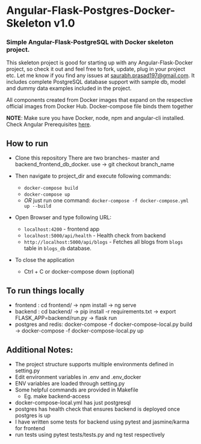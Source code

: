 <h1>Angular-Flask-Postgres-Docker-Skeleton v1.0</h1>
<h3>Simple Angular-Flask-PostgreSQL with Docker skeleton project.</h3>

This skeleton project is good for starting up with any Angular-Flask-Docker project, so check it out and feel free to fork, update, plug in your project etc. Let me know if you find any issues at saurabh.prasad197@gmail.com.
It includes complete PostgreSQL database support with sample db, model and dummy data examples included in the project.

<p>All components created from Docker images that expand on the respective official images from Docker Hub. Docker-compose file binds them together </p>

**NOTE**: Make sure you have Docker, node, npm and angular-cli installed. Check Angular
Prerequisites [here](https://github.com/angular/angular-cli#prerequisites).

## How to run
- Clone this repository
There are two branches- master and backend_frontend_db_docker. use -> git checkout branch_name
- Then navigate to project_dir and execute following commands:
  - `docker-compose build`
  - `docker-compose up`
  - _OR_ just run one command: `docker-compose -f docker-compose.yml up --build`
 
- Open Browser and type following URL:
    - `localhost:4200` - frontend app
    - `localhost:5000/api/health` - Health check from backend
    - `http://localhost:5000/api/blogs` - Fetches all blogs from `blogs` table in `blogs_db` database.


- To close the application
    - Ctrl + C or docker-compose down (optional)

## To run things locally
- frontend : cd frontend/ -> npm install -> ng serve
- backend : cd backend/ -> pip install -r requirements.txt -> export FLASK_APP=backend/run.py -> flask run
- postgres and redis: docker-compose -f docker-compose-local.py build -> docker-compose -f docker-compose-local.py up

## Additional Notes:
-   The project structure supports multiple environments defined in setting.py
-   Edit environment variables in .env and .env_docker
-   ENV variables are loaded through setting.py
-   Some helpful commands are provided in Makefile
     - Eg. make backend-access
- docker-compose-local.yml has just postgresql
- postgres has health check that ensures backend is deployed once postgres is up
- I have written some tests for backend using pytest and jasmine/karma for frontend
- run tests using pytest tests/tests.py and ng test respectively

